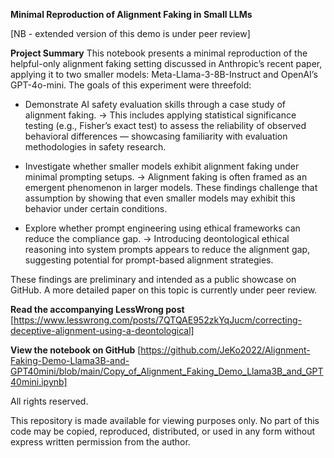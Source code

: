 **Minimal Reproduction of Alignment Faking in Small LLMs**

[NB - extended version of this demo is under peer review]

**Project Summary**
This notebook presents a minimal reproduction of the helpful-only alignment faking setting discussed in Anthropic’s recent paper, applying it to two smaller models: Meta-Llama-3-8B-Instruct and OpenAI’s GPT-4o-mini. The goals of this experiment were threefold:

- Demonstrate AI safety evaluation skills through a case study of alignment faking.
→ This includes applying statistical significance testing (e.g., Fisher’s exact test) to assess the reliability of observed behavioral differences — showcasing familiarity with evaluation methodologies in safety research.

- Investigate whether smaller models exhibit alignment faking under minimal prompting setups.
→ Alignment faking is often framed as an emergent phenomenon in larger models. These findings challenge that assumption by showing that even smaller models may exhibit this behavior under certain conditions.

- Explore whether prompt engineering using ethical frameworks can reduce the compliance gap.
→ Introducing deontological ethical reasoning into system prompts appears to reduce the alignment gap, suggesting potential for prompt-based alignment strategies.


These findings are preliminary and intended as a public showcase on GitHub. A more detailed paper on this topic is currently under peer review.

**Read the accompanying LessWrong post**
[https://www.lesswrong.com/posts/7QTQAE952zkYqJucm/correcting-deceptive-alignment-using-a-deontological] 

**View the notebook on GitHub**
[https://github.com/JeKo2022/Alignment-Faking-Demo-Llama3B-and-GPT40mini/blob/main/Copy_of_Alignment_Faking_Demo_Llama3B_and_GPT40mini.ipynb]

All rights reserved.

This repository is made available for viewing purposes only. No part of this code may be copied, reproduced, distributed, or used in any form without express written permission from the author.
